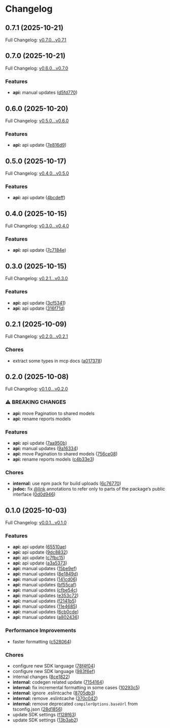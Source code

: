 # Changelog

## 0.7.1 (2025-10-21)

Full Changelog: [v0.7.0...v0.7.1](https://github.com/cooper-square-technologies/profound-typescript-sdk/compare/v0.7.0...v0.7.1)

## 0.7.0 (2025-10-21)

Full Changelog: [v0.6.0...v0.7.0](https://github.com/cooper-square-technologies/profound-typescript-sdk/compare/v0.6.0...v0.7.0)

### Features

* **api:** manual updates ([d5fd770](https://github.com/cooper-square-technologies/profound-typescript-sdk/commit/d5fd7701cfe0bbbdeccccae525ed7760b3fdea30))

## 0.6.0 (2025-10-20)

Full Changelog: [v0.5.0...v0.6.0](https://github.com/cooper-square-technologies/profound-typescript-sdk/compare/v0.5.0...v0.6.0)

### Features

* **api:** api update ([7e816d9](https://github.com/cooper-square-technologies/profound-typescript-sdk/commit/7e816d91aea5aef9c9e4c546f0d449fe336a5a96))

## 0.5.0 (2025-10-17)

Full Changelog: [v0.4.0...v0.5.0](https://github.com/cooper-square-technologies/profound-typescript-sdk/compare/v0.4.0...v0.5.0)

### Features

* **api:** api update ([4bcdeff](https://github.com/cooper-square-technologies/profound-typescript-sdk/commit/4bcdeffd59f491b82be23c9cfa87843ab1bbbf03))

## 0.4.0 (2025-10-15)

Full Changelog: [v0.3.0...v0.4.0](https://github.com/cooper-square-technologies/profound-typescript-sdk/compare/v0.3.0...v0.4.0)

### Features

* **api:** api update ([7c7184e](https://github.com/cooper-square-technologies/profound-typescript-sdk/commit/7c7184e3e1a2fd0272f8875d31c79fe37de845ac))

## 0.3.0 (2025-10-15)

Full Changelog: [v0.2.1...v0.3.0](https://github.com/cooper-square-technologies/profound-typescript-sdk/compare/v0.2.1...v0.3.0)

### Features

* **api:** api update ([3cf5341](https://github.com/cooper-square-technologies/profound-typescript-sdk/commit/3cf5341580595bd4ab0b59b0303bd3e85f360c99))
* **api:** api update ([316f71d](https://github.com/cooper-square-technologies/profound-typescript-sdk/commit/316f71dbafb308b285845e2a89eb1dfed5f2c032))

## 0.2.1 (2025-10-09)

Full Changelog: [v0.2.0...v0.2.1](https://github.com/cooper-square-technologies/profound-typescript-sdk/compare/v0.2.0...v0.2.1)

### Chores

* extract some types in mcp docs ([a017378](https://github.com/cooper-square-technologies/profound-typescript-sdk/commit/a0173783583425507ff019a103696d6869f95ad9))

## 0.2.0 (2025-10-08)

Full Changelog: [v0.1.0...v0.2.0](https://github.com/cooper-square-technologies/profound-typescript-sdk/compare/v0.1.0...v0.2.0)

### ⚠ BREAKING CHANGES

* **api:** move Pagination to shared models
* **api:** rename reports models

### Features

* **api:** api update ([7aa950b](https://github.com/cooper-square-technologies/profound-typescript-sdk/commit/7aa950bd5779f612fe2e4551eb6381532141215d))
* **api:** manual updates ([9a16334](https://github.com/cooper-square-technologies/profound-typescript-sdk/commit/9a1633479f1529dcd4e33c9384822c26ba7488e6))
* **api:** move Pagination to shared models ([756ce08](https://github.com/cooper-square-technologies/profound-typescript-sdk/commit/756ce08a9b68514c3e5a319ee2417c2efc237f82))
* **api:** rename reports models ([c4b33e3](https://github.com/cooper-square-technologies/profound-typescript-sdk/commit/c4b33e38329f85fec2cab5a2d701919c4020b76e))


### Chores

* **internal:** use npm pack for build uploads ([6c76770](https://github.com/cooper-square-technologies/profound-typescript-sdk/commit/6c76770679922b4ed20d2e532267616c96bd8948))
* **jsdoc:** fix [@link](https://github.com/link) annotations to refer only to parts of the package‘s public interface ([0d0d946](https://github.com/cooper-square-technologies/profound-typescript-sdk/commit/0d0d946ef14ce8414453f92c6b70fa569c5e46e6))

## 0.1.0 (2025-10-03)

Full Changelog: [v0.0.1...v0.1.0](https://github.com/cooper-square-technologies/profound-typescript-sdk/compare/v0.0.1...v0.1.0)

### Features

* **api:** api update ([65510ae](https://github.com/cooper-square-technologies/profound-typescript-sdk/commit/65510ae27c8832081c926518cbca51428ab5b70a))
* **api:** api update ([9dc8832](https://github.com/cooper-square-technologies/profound-typescript-sdk/commit/9dc88327081fad7b41a6148e196957b0202060b7))
* **api:** api update ([c7fbc15](https://github.com/cooper-square-technologies/profound-typescript-sdk/commit/c7fbc150cb66f862849dd4c6aff2b59c83bc885e))
* **api:** api update ([a3a5373](https://github.com/cooper-square-technologies/profound-typescript-sdk/commit/a3a5373f4fd5327da666804150c836196d44d080))
* **api:** manual updates ([15be9ef](https://github.com/cooper-square-technologies/profound-typescript-sdk/commit/15be9ef5c0f7758d48da9b7236d524ac4c78ce13))
* **api:** manual updates ([8e1849d](https://github.com/cooper-square-technologies/profound-typescript-sdk/commit/8e1849df8f0b6e24056c1bcd061d477b5fc8c595))
* **api:** manual updates ([141cd06](https://github.com/cooper-square-technologies/profound-typescript-sdk/commit/141cd060bb68fc6f12760059d231f99da36093f8))
* **api:** manual updates ([bf55caf](https://github.com/cooper-square-technologies/profound-typescript-sdk/commit/bf55caff1b9fa310cbd240870cc95f051260a709))
* **api:** manual updates ([cfbe54c](https://github.com/cooper-square-technologies/profound-typescript-sdk/commit/cfbe54c7bbf6271d3661324cf96ff0a17f4fb732))
* **api:** manual updates ([e353c72](https://github.com/cooper-square-technologies/profound-typescript-sdk/commit/e353c7245beadf1473260c7678c9f0b8485591e2))
* **api:** manual updates ([f2141b5](https://github.com/cooper-square-technologies/profound-typescript-sdk/commit/f2141b5a06ee9d0a33e38cfa7035b3d8153e0db4))
* **api:** manual updates ([11e4685](https://github.com/cooper-square-technologies/profound-typescript-sdk/commit/11e4685fe354397d0eab8b60ec2b50af5d8f8ee1))
* **api:** manual updates ([6cb0cde](https://github.com/cooper-square-technologies/profound-typescript-sdk/commit/6cb0cdeed4a7beaa5bd233e61839edc5a1f13449))
* **api:** manual updates ([a802436](https://github.com/cooper-square-technologies/profound-typescript-sdk/commit/a802436ae81eb109dd9e5d0b74ce9fa53c27a894))


### Performance Improvements

* faster formatting ([c528064](https://github.com/cooper-square-technologies/profound-typescript-sdk/commit/c528064aacf1951ae5a90ddee3d7bed2557c4db4))


### Chores

* configure new SDK language ([78f4f04](https://github.com/cooper-square-technologies/profound-typescript-sdk/commit/78f4f0408e51048a9c126457a56908fcfc50587b))
* configure new SDK language ([983f6ef](https://github.com/cooper-square-technologies/profound-typescript-sdk/commit/983f6ef42991337cf67eb1dba373f4960b05404a))
* internal changes ([8ce1822](https://github.com/cooper-square-technologies/profound-typescript-sdk/commit/8ce18229c2efd8499ab92117ccc4bd7b09bddfb5))
* **internal:** codegen related update ([7154164](https://github.com/cooper-square-technologies/profound-typescript-sdk/commit/71541640a118e7e24a3ea97de661bca29c901a15))
* **internal:** fix incremental formatting in some cases ([10293c5](https://github.com/cooper-square-technologies/profound-typescript-sdk/commit/10293c55e6139d7bd4bb98d8534dcaff5977d5df))
* **internal:** ignore .eslintcache ([8705db3](https://github.com/cooper-square-technologies/profound-typescript-sdk/commit/8705db3f22737dd62421482996b0b22d5aea8582))
* **internal:** remove .eslintcache ([370c042](https://github.com/cooper-square-technologies/profound-typescript-sdk/commit/370c042e5664c8280c6e2a0de00f5e865972ad19))
* **internal:** remove deprecated `compilerOptions.baseUrl` from tsconfig.json ([28d1856](https://github.com/cooper-square-technologies/profound-typescript-sdk/commit/28d1856ee3580e330a0df4c4a59963116a6c117d))
* update SDK settings ([f128f63](https://github.com/cooper-square-technologies/profound-typescript-sdk/commit/f128f63c29ebcff05220a47d504ce88cb2b2566a))
* update SDK settings ([13b3ab2](https://github.com/cooper-square-technologies/profound-typescript-sdk/commit/13b3ab2d3feb72521373104d4503d76ddb21b1f2))

